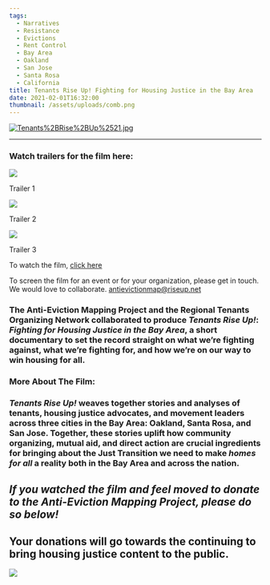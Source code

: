 ```yaml
---
tags:
  - Narratives
  - Resistance
  - Evictions
  - Rent Control
  - Bay Area
  - Oakland
  - San Jose
  - Santa Rosa
  - California
title: Tenants Rise Up! Fighting for Housing Justice in the Bay Area
date: 2021-02-01T16:32:00
thumbnail: /assets/uploads/comb.png
---
```


[![Tenants%2BRise%2BUp%2521.jpg](https://images.squarespace-cdn.com/content/v1/52b7d7a6e4b0b3e376ac8ea2/1612246255350-P7TV0GRBP46PNT7D46AN/ke17ZwdGBToddI8pDm48kNvT88LknE-K9M4pGNO0Iqd7gQa3H78H3Y0txjaiv_0fDoOvxcdMmMKkDsyUqMSsMWxHk725yiiHCCLfrh8O1z5QPOohDIaIeljMHgDF5CVlOqpeNLcJ80NK65_fV7S1USOFn4xF8vTWDNAUBm5ducQhX-V3oVjSmr829Rco4W2Uo49ZdOtO_QXox0_W7i2zEA/Tenants%252BRise%252BUp%252521.jpg)](https://vimeo.com/378409748/214fb847cf)

---

### Watch trailers for the film here:

![](https://images.squarespace-cdn.com/content/v1/52b7d7a6e4b0b3e376ac8ea2/1610401421562-LOLSIRKIP7TPB95624KT/ke17ZwdGBToddI8pDm48kLl76CqolYQpYCK1tQUkpCVZw-zPPgdn4jUwVcJE1ZvWQUxwkmyExglNqGp0IvTJZUJFbgE-7XRK3dMEBRBhUpzq3NVIIp6jYqnwxy-xF8aVXRy_AJKc5toB5m-gAPM7p7ivWsEabuWKGrHqsHOeNt4/image-asset.jpeg)

Trailer 1

![](https://images.squarespace-cdn.com/content/v1/52b7d7a6e4b0b3e376ac8ea2/1610401260695-FWYYALKDT99UVP7A5145/ke17ZwdGBToddI8pDm48kLl76CqolYQpYCK1tQUkpCVZw-zPPgdn4jUwVcJE1ZvWQUxwkmyExglNqGp0IvTJZUJFbgE-7XRK3dMEBRBhUpzq3NVIIp6jYqnwxy-xF8aVXRy_AJKc5toB5m-gAPM7p7ivWsEabuWKGrHqsHOeNt4/image-asset.jpeg)

Trailer 2

![](https://images.squarespace-cdn.com/content/v1/52b7d7a6e4b0b3e376ac8ea2/1610401474625-4408ZAB59SSXDDSACQD2/ke17ZwdGBToddI8pDm48kLl76CqolYQpYCK1tQUkpCVZw-zPPgdn4jUwVcJE1ZvWQUxwkmyExglNqGp0IvTJZUJFbgE-7XRK3dMEBRBhUpzq3NVIIp6jYqnwxy-xF8aVXRy_AJKc5toB5m-gAPM7p7ivWsEabuWKGrHqsHOeNt4/image-asset.jpeg)

Trailer 3

To watch the film, [click here](https://vimeo.com/378409748/214fb847cf)

To screen the film for an event or for your organization, please get in touch. We would love to collaborate. antievictionmap@riseup.net

###

### The Anti-Eviction Mapping Project and the Regional Tenants Organizing Network collaborated to produce **_Tenants Rise Up!_: _Fighting for Housing Justice in the Bay Area_,** a short documentary to set the record straight on what we’re fighting against, what we’re fighting for, and how we’re on our way to win housing for all.

### **More About The Film:**

### **_Tenants Rise Up!_** weaves together stories and analyses of tenants, housing justice advocates, and movement leaders across three cities in the Bay Area: Oakland, Santa Rosa, and San Jose. Together, these stories uplift how community organizing, mutual aid, and direct action are crucial ingredients for bringing about the Just Transition we need to make _homes for all_ a reality both in the Bay Area and across the nation.

## _If you watched the film and feel moved to donate to the Anti-Eviction Mapping Project, please do so below!_

## Your donations will go towards the continuing to bring housing justice content to the public.

![](https://www.paypal.com/en_US/i/scr/pixel.gif)
